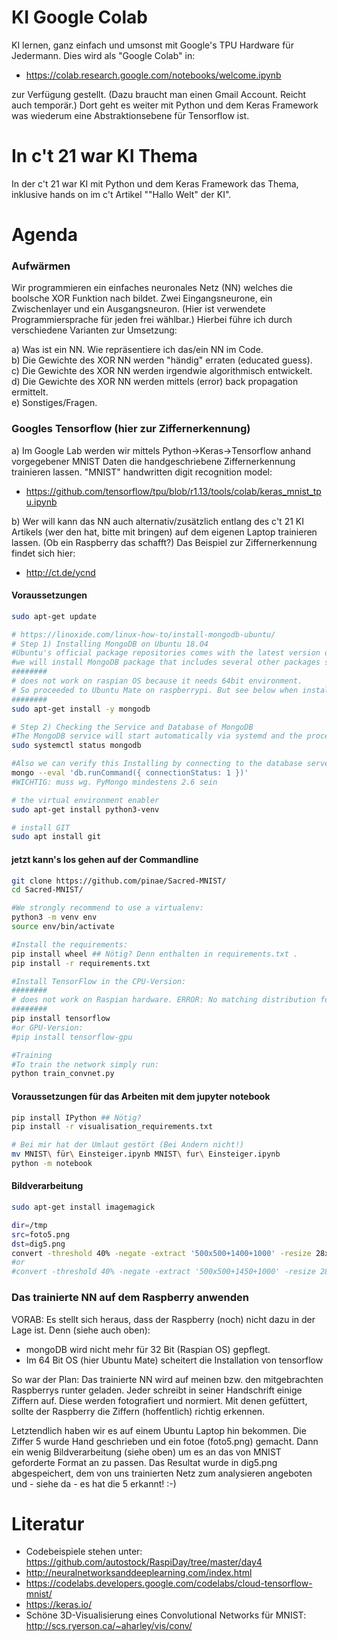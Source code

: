 # KI Google Colab

KI lernen, ganz einfach und umsonst mit Google's TPU
Hardware für Jedermann. Dies wird als "Google Colab" in:<br>
- https://colab.research.google.com/notebooks/welcome.ipynb

zur Verfügung gestellt. (Dazu braucht man einen Gmail Account. Reicht
auch temporär.) Dort geht es weiter mit Python und dem Keras Framework
was wiederum eine Abstraktionsebene für Tensorflow ist.

# In c't 21 war KI  Thema
In der c't 21 war KI mit Python und dem Keras Framework das Thema,
inklusive hands on im c't Artikel ""Hallo Welt" der KI".

# Agenda
### Aufwärmen
Wir programmieren ein einfaches neuronales Netz (NN) welches die
boolsche XOR Funktion nach bildet. Zwei Eingangsneurone, ein
Zwischenlayer und ein Ausgangsneuron. (Hier ist verwendete
Programmiersprache für jeden frei wählbar.) Hierbei führe ich durch
verschiedene Varianten zur Umsetzung:

a) Was ist ein NN. Wie repräsentiere ich das/ein NN im Code.<br>
b) Die Gewichte des XOR NN werden "händig" erraten (educated guess).<br>
c) Die Gewichte des XOR NN werden irgendwie algorithmisch entwickelt.<br>
d) Die Gewichte des XOR NN werden mittels (error) back propagation ermittelt.<br>
e) Sonstiges/Fragen.<br>

### Googles Tensorflow (hier zur Ziffernerkennung)
a) Im Google Lab werden wir mittels Python->Keras->Tensorflow anhand
vorgegebener MNIST Daten die handgeschriebene Ziffernerkennung
trainieren lassen. "MNIST" handwritten digit recognition model:<br>
- https://github.com/tensorflow/tpu/blob/r1.13/tools/colab/keras_mnist_tpu.ipynb

b) Wer will kann das NN auch alternativ/zusätzlich entlang des c't 21 KI
Artikels (wer den hat, bitte mit bringen) auf dem eigenen Laptop
trainieren lassen. (Ob ein Raspberry das schafft?) Das Beispiel zur
Ziffernerkennung findet sich hier:<br>
- http://ct.de/ycnd

#### Voraussetzungen

```bash
sudo apt-get update

# https://linoxide.com/linux-how-to/install-mongodb-ubuntu/
# Step 1) Installing MongoDB on Ubuntu 18.04
#Ubuntu's official package repositories comes with the latest version of MongoDB, which means we can install the necessary packages using apt-get.
#we will install MongoDB package that includes several other packages such as mongo-tools, mongodb-clients, mongodb-server and mongodb-server-core.
########
# does not work on raspian OS because it needs 64bit environment.
# So proceeded to Ubuntu Mate on raspberrypi. But see below when installing tensorflow :-(
########
sudo apt-get install -y mongodb

# Step 2) Checking the Service and Database of MongoDB
#The MongoDB service will start automatically via systemd and the process listens on port 27017. You can verify its status using the systemctl command as shown below.
sudo systemctl status mongodb

#Also we can verify this Installing by connecting to the database server and executing a diagnostic command.
mongo --eval 'db.runCommand({ connectionStatus: 1 })'
#WICHTIG: muss wg. PyMongo mindestens 2.6 sein

# the virtual environment enabler
sudo apt-get install python3-venv

# install GIT
sudo apt install git
```

#### jetzt kann's los gehen auf der Commandline

```bash
git clone https://github.com/pinae/Sacred-MNIST/
cd Sacred-MNIST/

#We strongly recommend to use a virtualenv:
python3 -m venv env
source env/bin/activate

#Install the requirements:
pip install wheel ## Nötig? Denn enthalten in requirements.txt .
pip install -r requirements.txt

#Install TensorFlow in the CPU-Version:
########
# does not work on Raspian hardware. ERROR: No matching distribution found for tensorflow :-(
########
pip install tensorflow
#or GPU-Version:
#pip install tensorflow-gpu

#Training
#To train the network simply run:
python train_convnet.py

```

#### Voraussetzungen für das Arbeiten mit dem jupyter notebook

```bash
pip install IPython ## Nötig?
pip install -r visualisation_requirements.txt

# Bei mir hat der Umlaut gestört (Bei Andern nicht!)
mv MNIST\ für\ Einsteiger.ipynb MNIST\ fur\ Einsteiger.ipynb 
python -m notebook

```


#### Bildverarbeitung

```bash
sudo apt-get install imagemagick

dir=/tmp
src=foto5.png
dst=dig5.png
convert -threshold 40% -negate -extract '500x500+1400+1000' -resize 28x28 $dir/$src $dir/$dst
#or
#convert -threshold 40% -negate -extract '500x500+1450+1000' -resize 28x28 $dir/$src $dir/$dst

```

### Das trainierte NN auf dem Raspberry anwenden
VORAB:
Es stellt sich heraus, dass der Raspberry (noch) nicht dazu in der Lage ist. Denn (siehe auch oben):
- mongoDB wird nicht mehr für 32 Bit (Raspian OS) gepflegt.
- Im 64 Bit OS (hier Ubuntu Mate) scheitert die Installation von tensorflow

So war der Plan:
Das trainierte NN wird auf meinen bzw. den mitgebrachten Raspberrys
runter geladen. Jeder schreibt in seiner Handschrift einige Ziffern auf.
Diese werden fotografiert und normiert. Mit denen gefüttert, sollte der
Raspberry die Ziffern (hoffentlich) richtig erkennen.

Letztendlich haben wir es auf einem Ubuntu Laptop hin bekommen. Die Ziffer 5 wurde Hand geschrieben und ein fotoe (foto5.png) gemacht. Dann ein wenig Bildverarbeitung (siehe oben) um es an das von MNIST geforderte Format an zu passen.
Das Resultat wurde in dig5.png abgespeichert, dem von uns trainierten Netz zum analysieren angeboten und - siehe da - es hat die 5 erkannt! :-)

# Literatur

- Codebeispiele stehen unter: https://github.com/autostock/RaspiDay/tree/master/day4
- http://neuralnetworksanddeeplearning.com/index.html
- https://codelabs.developers.google.com/codelabs/cloud-tensorflow-mnist/
- https://keras.io/
- Schöne 3D-Visualisierung eines Convolutional Networks für MNIST: http://scs.ryerson.ca/~aharley/vis/conv/



